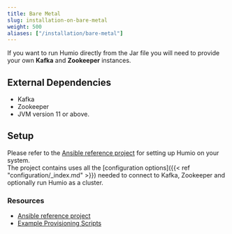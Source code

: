 ```yaml
---
title: Bare Metal
slug: installation-on-bare-metal
weight: 500
aliases: ["/installation/bare-metal"]
---
```


If you want to run Humio directly from the Jar file you will need to provide
your own **Kafka** and **Zookeeper** instances.

## External Dependencies

- Kafka
- Zookeeper
- JVM version 11 or above.

## Setup

Please refer to the [Ansible reference project](https://github.com/humio/ansible-demo) for setting
up Humio on your system.  
The project contains uses all the [configuration options]({{< ref "configuration/_index.md" >}})
needed to connect to Kafka, Zookeeper and optionally run Humio as a cluster.

### Resources

- [Ansible reference project](https://github.com/humio/ansible-demo)
- [Example Provisioning Scripts](https://github.com/humio/provision-humio-cluster)

